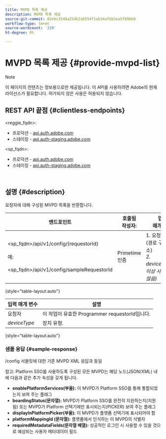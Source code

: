 ```yaml
---
title: MVPD 목록 제공
description: MVPD 목록 제공
source-git-commit: 02ebc3548a254b2a6554f1ab34afbb3ea5f09bb8
workflow-type: tm+mt
source-wordcount: '229'
ht-degree: 0%

---
```


# MVPD 목록 제공 {#provide-mvpd-list}

>[!NOTE]
>
>이 페이지의 컨텐츠는 정보용으로만 제공됩니다. 이 API를 사용하려면 Adobe의 현재 라이선스가 필요합니다. 허가되지 않은 사용은 허용되지 않습니다.

## REST API 끝점 {#clientless-endpoints}

&lt;reggie_fqdn>:

* 프로덕션 - [api.auth.adobe.com](http://api.auth.adobe.com/)
* 스테이징 - [api.auth-staging.adobe.com](http://api.auth-staging.adobe.com/)

&lt;sp_fqdn>:

* 프로덕션 - [api.auth.adobe.com](http://api.auth.adobe.com/)
* 스테이징 - [api.auth-staging.adobe.com](http://api.auth-staging.adobe.com/)

</br>

## 설명 {#description}

요청자에 대해 구성된 MVPD 목록을 반환합니다.

| 엔드포인트 | 호출됨  </br>작성자: | 입력   </br>매개 변수 | HTTP  </br>방법 | 응답 | HTTP  </br>응답 |
| --- | --- | --- | --- | --- | --- |
| &lt;sp_fqdn>/api/v1/config/{requestorId}</br></br>예:</br></br>&lt;sp_fqdn>/api/v1/config/sampleRequestorId | Primetime 인증 | 1. 요청자</br>    (경로 구성 요소)</br>_2.  deviceType(더 이상 사용되지 않음)_ | GET | MVPD 목록이 포함된 XML 또는 JSON. | 200 |

{style="table-layout:auto"}


| 입력 매개 변수 | 설명 |
| --------------- | ------------------------------------------------------------- |
| 요청자 | 이 작업이 유효한 Programmer requestorId입니다. |
| *deviceType* | 장치 유형. |

{style="table-layout:auto"}

### 샘플 응답 {#sample-response}

/config 서블릿에 대한 기존 MVPD XML 응답과 동일

참고: Platform SSO를 사용하도록 구성된 모든 MVPD는 해당 노드(JSON/XML) 내에 다음과 같은 추가 속성을 갖게 됩니다.

* **enablePlatformServices(부울):** 이 MVPD가 Platform SSO를 통해 통합되었는지 보여 주는 플래그
* **boardingStatus(문자열):** MVPD가 Platform SSO를 완전히 지원하는지(지원됨) 또는 MVPD가 Platform 선택기에만 표시되는지(PICKER) 보여 주는 플래그
* **displayInPlatformPicker(부울):** 이 MVPD가 플랫폼 선택기에 표시되어야 함
* **platformMappingId (문자열):** 플랫폼에서 인식하는 이 MVPD의 식별자
* **requiredMetadataFields(문자열 배열):** 성공적인 로그인 시 사용할 수 있을 것으로 예상되는 사용자 메타데이터 필드
